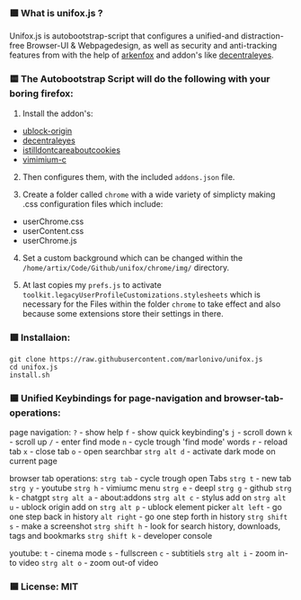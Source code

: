 ### 🟪 What is unifox.js ?
Unifox.js is autobootstrap-script that configures a unified-and distraction-free Browser-UI & Webpagedesign, as well as security and anti-tracking features from with the help of [arkenfox](https://github.com/arkenfox/user.js/) and addon's like [decentraleyes](https://decentraleyes.org/).

### 🟨 The Autobootstrap Script will do the following with your boring firefox:

1. Install the addon's:
- [ublock-origin](https://ublockorigin.com/)
- [decentraleyes](https://decentraleyes.org/)
- [istilldontcareaboutcookies](https://www.stilldontcareaboutcookies.com/)
- [vimimium-c](https://github.com/gdh1995/vimium-c)
  
2. Then configures them, with the included `addons.json` file.

3. Create a folder called `chrome` with a wide variety of simplicty making .css configuration files which include:
- userChrome.css
- userContent.css
- userChrome.js

4. Set a custom background which can be changed within the `/home/artix/Code/Github/unifox/chrome/img/` directory.

5. At last copies my `prefs.js` to activate `toolkit.legacyUserProfileCustomizations.stylesheets` which is necessary for the Files within the folder `chrome` to take effect and also because some extensions store their settings in there.
   
### 🟩 Installaion:
```
git clone https://raw.githubusercontent.com/marlonivo/unifox.js
cd unifox.js
install.sh
```
### 🟦 Unified Keybindings for page-navigation and browser-tab-operations:

page navigation:
`?` - show help
`f` - show quick keybinding's
`j` - scroll down 
`k` - scroll up
`/` - enter find mode
    `n` - cycle trough 'find mode' words
`r` - reload tab
`x` - close tab
`o` - open searchbar
`strg alt d` - activate dark mode on current page


browser tab operations:
`strg tab` - cycle trough open Tabs
`strg t` - new tab 
    `strg y` - youtube 
    `strg h` - vimiumc menu 
    `strg e` - deepl 
    `strg g` - github 
    `strg k` - chatgpt 
    `strg alt a` - about:addons 
    `strg alt c` - stylus add on 
    `strg alt u` - ublock origin add on 
    `strg alt p` - ublock element picker 
`alt left` - go one step back in history 
`alt right` - go one step forth in history
`strg shift s` - make a screenshot
`strg shift h` - look for search history, downloads, tags and bookmarks
`strg shift k` - developer console 

youtube:
`t` - cinema mode 
`s` - fullscreen
`c` - subtitiels
`strg alt i` - zoom in-to video
`strg alt o` - zoom out-of video

### 🟦 License: MIT



